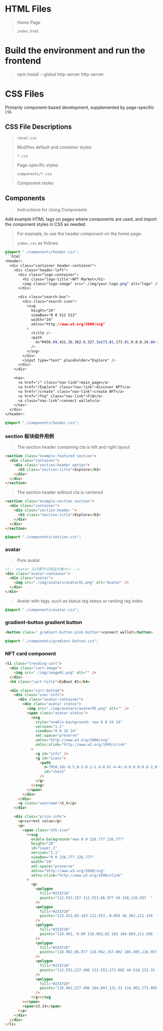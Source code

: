 # HTML Files

> Home Page
>
> `index.html`

# Build the environment and run the frontend
> npm install --global http-server
> http-server

# CSS Files

Primarily component-based development, supplemented by page-specific `CSS`

## CSS File Descriptions

> `reset.css`
>
> Modifies default and container styles

> `*.css`
>
> Page-specific styles

> `components/*.css`
>
> Component styles

## Components

> Instructions for Using Components

Add example HTML tags on pages where components are used, and import the component styles in CSS as needed.

> For example, to use the header component on the home page:
>
> `index.css` as follows

```css
@import "./components/header.css";
```html
<header>
  <div class="container header-container">
    <div class="header-left">
      <div class="logo-container">
        <h1 class="logo-title">NFT Market</h1>
        <img class="logo-image" src="./img/your-logo.png" alt="logo" />
      </div>

      <div class="search-box">
        <div class="search-icon">
          <svg
            height="24"
            viewBox="0 0 512 512"
            width="24"
            xmlns="http://www.w3.org/2000/svg"
          >
            <title />
            <path
              d="M456.69,421.39,362.6,327.3a173.81,173.81,0,0,0,34.84-104.58C397.44,126.38,319.06,48,222.72,48S48,126.38,48,222.72s78.38,174.72,174.72,174.72A173.81,173.81,0,0,0,327.3,362.6l94.09,94.09a25,25,0,0,0,35.3-35.3ZM97.92,222.72a124.8,124.8,0,1,1,124.8,124.8A124.95,124.95,0,0,1,97.92,222.72Z"
            />
          </svg>
        </div>
        <input type="text" placeholder="Explore" />
      </div>
    </div>

    <nav>
      <a href="/" class="nav-link">main_page</a>
      <a href="/Explore" class="nav-link">discover NFT</a>
      <a href="/create" class="nav-link">create NFT</a>
      <a href="/fnq" class="nav-link">F&Q</a>
      <a class="nav-link">connect wallet</a>
    </nav>
  </div>
</header>
```

```css
@import "./components/header.css";
```

### section 板块组件用例

> The section header containing cta is left and right layout

```html
<section class="example-featured section">
  <div class="container">
    <div class="section-header option">
      <h3 class="section-title">Explore</h3>
    </div>
  </div>
</section>
```

> The section header without cta is centered

```html
<section class="example-section section">
  <div class="container">
    <div class="section-header ">
      <h3 class="section-title">Explore</h3>
    </div>
  </div>
</section>
```

```css
@import "./components/section.css";
```

### avatar

> Pure avatar

```html
<!-- avatar 父元素节点规定头像大小 -->
<div class="avatar-container">
  <div class="avatar">
    <img src="./img/avatars/avatar01.png" alt="Avatar" />
  </div>
</div>
```

> Avatar with tags, such as status tag status or ranking tag index

```css
@import "./components/avatar.css";
```

### gradient-button gradient button

```html
<button class=" gradient-button pink-button">connect wallet</button>
```

```css
@import "./components/gradient-button.css";
```

### NFT card component

```html
<li class="trending-cart">
  <div class="cart-image">
    <img src="./img/image01.png" alt="" />
  </div>
  <h4 class="cart-title">ExBoot #1</h4>

  <div class="cart-bottom">
    <div class="user-info">
      <div class="avatar-container">
        <div class="avatar status">
          <img src="./img/avatars/avatar05.png" alt="" />
          <span class="avatar-status">
            <svg
              style="enable-background: new 0 0 24 24"
              version="1.1"
              viewBox="0 0 24 24"
              xml:space="preserve"
              xmlns="http://www.w3.org/2000/svg"
              xmlns:xlink="http://www.w3.org/1999/xlink"
            >
              <g id="info" />
              <g id="icons">
                <path
                  d="M10,18c-0.5,0-1-0.2-1.4-0.6l-4-4c-0.8-0.8-0.8-2,0-2.8c0.8-0.8,2.1-0.8,2.8,0l2.6,2.6l6.6-6.6   c0.8-0.8,2-0.8,2.8,0c0.8,0.8,0.8,2,0,2.8l-8,8C11,17.8,10.5,18,10,18z"
                  id="check"
                />
              </g>
            </svg>
          </span>
        </div>
      </div>
      <p class="username">X_X</p>
    </div>

    <div class="price-info">
      <p>current value</p>
      <p>
        <span class="eth-icon"
          ><svg
            enable-background="new 0 0 226.777 226.777"
            height="20"
            id="Layer_1"
            version="1.1"
            viewBox="0 0 226.777 226.777"
            width="20"
            xml:space="preserve"
            xmlns="http://www.w3.org/2000/svg"
            xmlns:xlink="http://www.w3.org/1999/xlink"
          >
            <g>
              <polygon
                fill="#231F20"
                points="112.553,157 112.553,86.977 44.158,116.937  "
              />
              <polygon
                fill="#231F20"
                points="112.553,82.163 112.553,-0.056 46.362,111.156  "
              />
              <polygon
                fill="#231F20"
                points="116.962,-0.09 116.962,82.163 184.083,111.566  "
              />
              <polygon
                fill="#231F20"
                points="116.962,86.977 116.962,157.002 185.405,116.957  "
              />
              <polygon
                fill="#231F20"
                points="112.553,227.406 112.553,171.085 44.618,131.31  "
              />
              <polygon
                fill="#231F20"
                points="116.962,227.406 184.897,131.31 116.962,171.085  "
              />
            </g></svg
        ></span>
        <span>13.14</span>
      </p>
    </div>
  </div>
</li>
```
